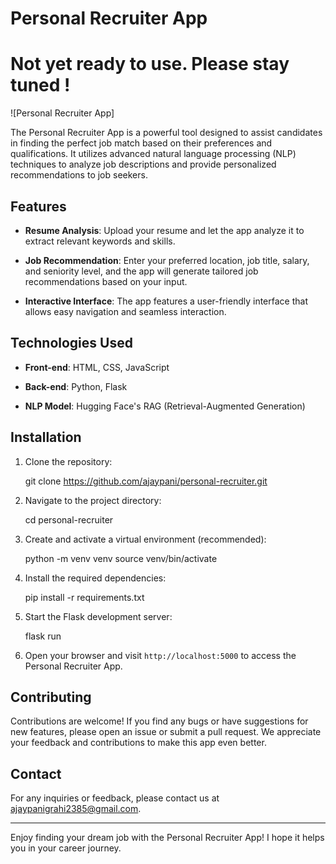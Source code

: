 # Personal Recruiter App

# Not yet ready to use. Please stay tuned !

![Personal Recruiter App]

The Personal Recruiter App is a powerful tool designed to assist candidates in finding the perfect job match based on their preferences and qualifications. It utilizes advanced natural language processing (NLP) techniques to analyze job descriptions and provide personalized recommendations to job seekers.

## Features

- **Resume Analysis**: Upload your resume and let the app analyze it to extract relevant keywords and skills.

- **Job Recommendation**: Enter your preferred location, job title, salary, and seniority level, and the app will generate tailored job recommendations based on your input.

- **Interactive Interface**: The app features a user-friendly interface that allows easy navigation and seamless interaction.

## Technologies Used

- **Front-end**: HTML, CSS, JavaScript

- **Back-end**: Python, Flask

- **NLP Model**: Hugging Face's RAG (Retrieval-Augmented Generation)

## Installation

1. Clone the repository:

    git clone https://github.com/ajaypani/personal-recruiter.git

2. Navigate to the project directory:

    cd personal-recruiter

3. Create and activate a virtual environment (recommended):

    python -m venv venv
    source venv/bin/activate

4. Install the required dependencies:

    pip install -r requirements.txt
    

5. Start the Flask development server:

    flask run


6. Open your browser and visit `http://localhost:5000` to access the Personal Recruiter App.

## Contributing

Contributions are welcome! If you find any bugs or have suggestions for new features, please open an issue or submit a pull request. We appreciate your feedback and contributions to make this app even better.


## Contact

For any inquiries or feedback, please contact us at [ajaypanigrahi2385@gmail.com](mailto:ajaypanigrahi2385@gmail.com).

---

Enjoy finding your dream job with the Personal Recruiter App! I hope it helps you in your career journey.

